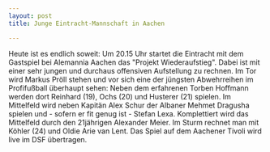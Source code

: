 ```yaml
---
layout: post
title: Junge Eintracht-Mannschaft in Aachen

---
```


Heute ist es endlich soweit: Um 20.15 Uhr startet die Eintracht mit dem Gastspiel bei Alemannia Aachen das "Projekt Wiederaufstieg". Dabei ist mit einer sehr jungen und durchaus offensiven Aufstellung zu rechnen. Im Tor wird Markus Pröll stehen und vor sich eine der jüngsten Abwehrreihen im Profifußball überhaupt sehen: Neben dem erfahrenen Torben Hoffmann werden dort Reinhard (19), Ochs (20) und Husterer (21) spielen. Im Mittelfeld wird neben Kapitän Alex Schur der Albaner Mehmet Dragusha spielen und - sofern er fit genug ist - Stefan Lexa. Komplettiert wird das Mittelfeld durch den 21jährigen Alexander Meier. Im Sturm rechnet man mit Köhler (24) und Oldie Arie van Lent. Das Spiel auf dem Aachener Tivoli wird live im DSF übertragen.


